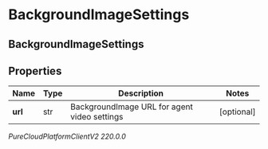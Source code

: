 # BackgroundImageSettings

## BackgroundImageSettings

## Properties

|Name | Type | Description | Notes|
|------------ | ------------- | ------------- | -------------|
| **url** | str | BackgroundImage URL for agent video settings | [optional] |



_PureCloudPlatformClientV2 220.0.0_
